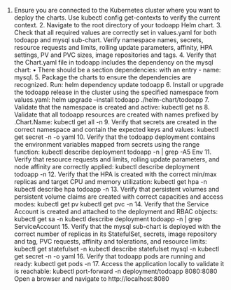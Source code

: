 1.	Ensure you are connected to the Kubernetes cluster where you want to deploy the charts. Use kubectl config get-contexts to verify the current context.
	2.	Navigate to the root directory of your todoapp Helm chart.
	3.	Check that all required values are correctly set in values.yaml for both todoapp and mysql sub-chart. Verify namespace names, secrets, resource requests and limits, rolling update parameters, affinity, HPA settings, PV and PVC sizes, image repositories and tags.
	4.	Verify that the Chart.yaml file in todoapp includes the dependency on the mysql chart:
	•	There should be a section dependencies: with an entry - name: mysql.
	5.	Package the charts to ensure the dependencies are recognized. Run:
helm dependency update todoapp
	6.	Install or upgrade the todoapp release in the cluster using the specified namespace from values.yaml:
helm upgrade –install todoapp ./helm-chart/todoapp
	7.	Validate that the namespace is created and active:
kubectl get ns
	8.	Validate that all todoapp resources are created with names prefixed by .Chart.Name:
kubectl get all -n 
	9.	Verify that secrets are created in the correct namespace and contain the expected keys and values:
kubectl get secret -n  -o yaml
	10.	Verify that the todoapp deployment contains the environment variables mapped from secrets using the range function:
kubectl describe deployment todoapp -n  | grep -A5 Env
	11.	Verify that resource requests and limits, rolling update parameters, and node affinity are correctly applied:
kubectl describe deployment todoapp -n 
	12.	Verify that the HPA is created with the correct min/max replicas and target CPU and memory utilization:
kubectl get hpa -n 
kubectl describe hpa todoapp -n 
	13.	Verify that persistent volumes and persistent volume claims are created with correct capacities and access modes:
kubectl get pv
kubectl get pvc -n 
	14.	Verify that the Service Account is created and attached to the deployment and RBAC objects:
kubectl get sa -n 
kubectl describe deployment todoapp -n  | grep ServiceAccount
	15.	Verify that the mysql sub-chart is deployed with the correct number of replicas in its StatefulSet, secrets, image repository and tag, PVC requests, affinity and tolerations, and resource limits:
kubectl get statefulset -n 
kubectl describe statefulset mysql -n 
kubectl get secret -n  -o yaml
	16.	Verify that todoapp pods are running and ready:
kubectl get pods -n 
	17.	Access the application locally to validate it is reachable:
kubectl port-forward -n  deployment/todoapp 8080:8080
Open a browser and navigate to http://localhost:8080